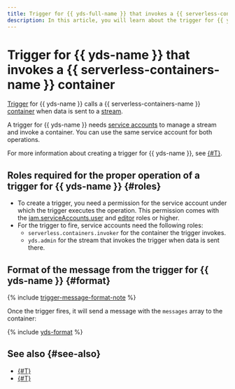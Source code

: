 ```yaml
---
title: Trigger for {{ yds-full-name }} that invokes a {{ serverless-containers-full-name }} container
description: In this article, you will learn about the trigger for {{ yds-name }} that invokes a {{ serverless-containers-name }} container, the roles the trigger needs to operate correctly, and the trigger's message format.
---
```


# Trigger for {{ yds-name }} that invokes a {{ serverless-containers-name }} container

 [Trigger](../trigger/) for {{ yds-name }} calls a {{ serverless-containers-name }} [container](../container.md) when data is sent to a [stream](../../../data-streams/concepts/glossary.md#stream-concepts). 

A trigger for {{ yds-name }} needs [service accounts](../../../iam/concepts/users/service-accounts.md) to manage a stream and invoke a container. You can use the same service account for both operations.

For more information about creating a trigger for {{ yds-name }}, see [{#T}](../../operations/data-streams-trigger-create.md).

## Roles required for the proper operation of a trigger for {{ yds-name }} {#roles}

* To create a trigger, you need a permission for the service account under which the trigger executes the operation. This permission comes with the [iam.serviceAccounts.user](../../../iam/concepts/access-control/roles.md#sa-user) and [editor](../../../iam/concepts/access-control/roles.md#editor) roles or higher.
* For the trigger to fire, service accounts need the following roles:
    * `serverless.containers.invoker` for the container the trigger invokes.
    * `yds.admin` for the stream that invokes the trigger when data is sent there.

## Format of the message from the trigger for {{ yds-name }} {#format}

{% include [trigger-message-format-note](../../../_includes/functions/trigger-message-format-note.md) %}

Once the trigger fires, it will send a message with the `messages` array to the container:

{% include [yds-format](../../../_includes/functions/yds-format.md) %}


## See also {#see-also}

* [{#T}](../../../functions/concepts/trigger/data-streams-trigger.md)
* [{#T}](../../../api-gateway/concepts/trigger/data-streams-trigger.md)
